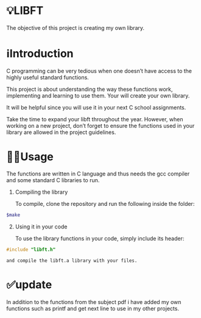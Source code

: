 # 💡LIBFT

The objective of this project is creating my own library.


# ℹ️Introduction

C programming can be very tedious when one doesn’t have access to the highly useful
standard functions. 

This project is about understanding the way these functions work,
implementing and learning to use them. Your will create your own library. 

It will be helpful since you will use it in your next C school assignments.

Take the time to expand your libft throughout the year. However, when working
on a new project, don’t forget to ensure the functions used in your library are allowed in
the project guidelines.


# 👨‍💻Usage


The functions are written in C language and thus 
needs the gcc compiler and some standard C libraries to run.

1. Compiling the library

	To compile, clone the repository and run the following inside the folder:

```bash
$make
```

2. Using it in your code

	To use the library functions in your code, simply include its header:

```C
#include "libft.h"
```

	and compile the libft.a library with your files.

# ✅update

In addition to the functions from the subject pdf i have added my own functions such as printf 
and get next line to use in my other projects.

